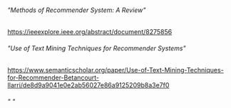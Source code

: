 ###### "Methods of Recommender System: A Review" ######
https://ieeexplore.ieee.org/abstract/document/8275856
###### "Use of Text Mining Techniques for Recommender Systems" ######
https://www.semanticscholar.org/paper/Use-of-Text-Mining-Techniques-for-Recommender-Betancourt-Ilarri/de8d9a9041e0e2ab56027e86a9125209b8a3e7f0
###### "  " ######
